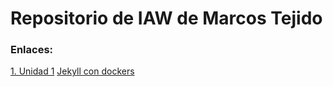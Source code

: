 # Repositorio de IAW de Marcos Tejido
### Enlaces:
[1. Unidad 1](unidad1/readme.md)
[Jekyll con dockers](unidad1/jekyll-con-dockers/jekyll_dockers.md)

